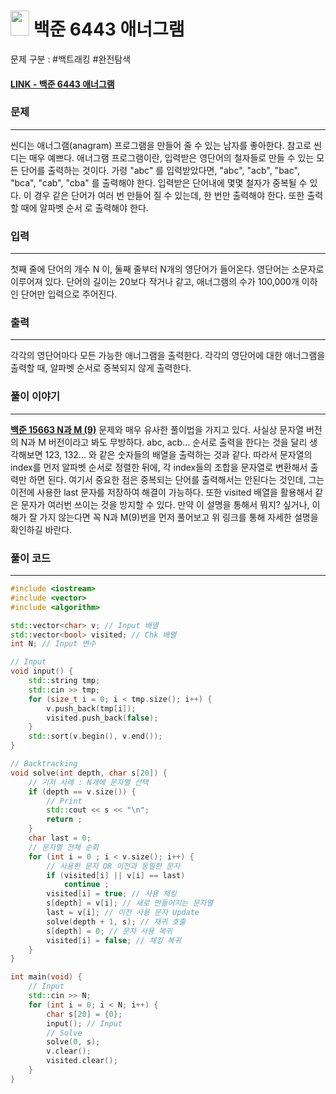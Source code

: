 
# <img src="https://d2gd6pc034wcta.cloudfront.net/tier/11.svg" width="30" height="40"> 백준 6443 애너그램

문제 구분 : #백트래킹 #완전탐색 
#### [LINK - 백준 6443 애너그램](https://www.acmicpc.net/problem/6443)

### 문제
<hr>

씬디는 애너그램(anagram) 프로그램을 만들어 줄 수 있는 남자를 좋아한다. 참고로 씬디는 매우 예쁘다. 애너그램 프로그램이란, 입력받은 영단어의 철자들로 만들 수 있는 모든 단어를 출력하는 것이다. 가령 "abc" 를 입력받았다면, "abc", "acb", "bac", "bca", "cab", "cba" 를 출력해야 한다. 입력받은 단어내에 몇몇 철자가 중복될 수 있다. 이 경우 같은 단어가 여러 번 만들어 질 수 있는데, 한 번만 출력해야 한다. 또한 출력할 때에 알파벳 순서
로 출력해야 한다.
### 입력
<hr>

첫째 줄에 단어의 개수 N 이, 둘째 줄부터 N개의 영단어가 들어온다. 영단어는 소문자로 이루어져 있다. 단어의 길이는 20보다 작거나 같고, 애너그램의 수가 100,000개 이하인 단어만 입력으로 주어진다.
### 출력
<hr>

각각의 영단어마다 모든 가능한 애너그램을 출력한다. 각각의 영단어에 대한 애너그램을 출력할 때, 알파벳 순서로 중복되지 않게 출력한다.
### 풀이 이야기
<hr>

[**백준 15663 N과 M (9)**](./15663.md) 문제와 매우 유사한 풀이법을 가지고 있다. 사실상 문자열 버전의 N과 M 버전이라고 봐도 무방하다. abc, acb… 순서로 출력을 한다는 것을 달리 생각해보면 123, 132… 와 같은 숫자들의 배열을 출력하는 것과 같다. 따라서 문자열의 index를 먼저 알파벳 순서로 정렬한 뒤에, 각 index들의 조합을 문자열로 변환해서 출력만 하면 된다. 여기서 중요한 점은 중복되는 단어를 출력해서는 안된다는 것인데, 그는 이전에 사용한 last 문자를 저장하여 해결이 가능하다. 또한 visited 배열을 활용해서 같은 문자가 여러번 쓰이는 것을 방지할 수 있다. 만약 이 설명을 통해서 뭐지? 싶거나, 이해가 잘 가지 않는다면 꼭 N과 M(9)번을 먼저 풀어보고 위 링크를 통해 자세한 설명을 확인하길 바란다. 
### 풀이 코드
<hr>

``` c++
#include <iostream>
#include <vector>
#include <algorithm>

std::vector<char> v; // Input 배열
std::vector<bool> visited; // Chk 배열
int N; // Input 변수

// Input
void input() {
	std::string tmp;
	std::cin >> tmp;
	for (size_t i = 0; i < tmp.size(); i++) {
		v.push_back(tmp[i]);
		visited.push_back(false);
	}
	std::sort(v.begin(), v.end());
}

// Backtracking
void solve(int depth, char s[20]) {
	// 기저 사례 : N개에 문자열 선택
	if (depth == v.size()) {
		// Print
		std::cout << s << "\n";
		return ;
	}
	char last = 0;
	// 문자열 전체 순회
	for (int i = 0 ; i < v.size(); i++) {
		// 사용한 문자 OR 이전과 동일한 문자
		if (visited[i] || v[i] == last)
			continue ;
		visited[i] = true; // 사용 체킹
		s[depth] = v[i]; // 새로 만들어지는 문자열
		last = v[i]; // 이전 사용 문자 Update
		solve(depth + 1, s); // 재귀 호출
		s[depth] = 0; // 문자 사용 복귀
		visited[i] = false; // 체킹 복귀
	}
} 

int main(void) {
	// Input
	std::cin >> N;
	for (int i = 0; i < N; i++) {
		char s[20] = {0};
		input(); // Input
		// Solve
		solve(0, s);
		v.clear();
		visited.clear();
	}
}
```




